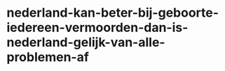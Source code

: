 # nederland-kan-beter-bij-geboorte-iedereen-vermoorden-dan-is-nederland-gelijk-van-alle-problemen-af